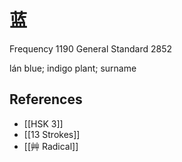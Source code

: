 # 蓝
Frequency 1190
General Standard 2852

lán
blue; indigo plant; surname

## References
- [[HSK 3]]
- [[13 Strokes]]
- [[艸 Radical]]
